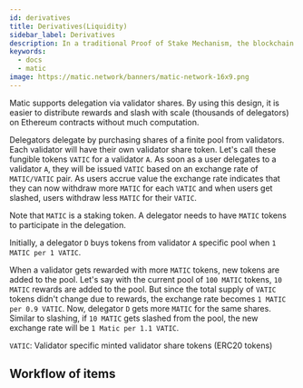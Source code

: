 ```yaml
---
id: derivatives
title: Derivatives(Liquidity)
sidebar_label: Derivatives
description: In a traditional Proof of Stake Mechanism, the blockchain keeps track of a set of validators
keywords:
  - docs
  - matic
image: https://matic.network/banners/matic-network-16x9.png 
---
```


Matic supports delegation via validator shares. By using this design, it is easier to distribute rewards and slash with scale (thousands of delegators) on Ethereum contracts without much computation.

Delegators delegate by purchasing shares of a finite pool from validators. Each validator will have their own validator share token. Let's call these fungible tokens `VATIC` for a validator `A`. As soon as a user delegates to a validator `A`, they will be issued `VATIC` based on an exchange rate of `MATIC/VATIC` pair. As users accrue value the exchange rate indicates that they can now withdraw more `MATIC` for each `VATIC` and when users get slashed, users withdraw less `MATIC` for their `VATIC`.

Note that `MATIC` is a staking token. A delegator needs to have `MATIC` tokens to participate in the delegation.

Initially, a delegator `D` buys tokens from validator `A` specific pool when `1 MATIC per 1 VATIC`. 

When a validator gets rewarded with more `MATIC` tokens, new tokens are added to the pool. Let's say with the current pool of `100 MATIC` tokens,  `10 MATIC` rewards are added to the pool. But since the total supply of `VATIC` tokens didn't change due to rewards, the exchange rate becomes `1 MATIC per 0.9 VATIC`. Now, delegator `D` gets more `MATIC` for the same shares. Similar to slashing, if `10 MATIC` gets slashed from the pool, the new exchange rate will be `1 Matic per 1.1 VATIC`.

`VATIC`: Validator specific minted validator share tokens (ERC20 tokens)

## Workflow of items